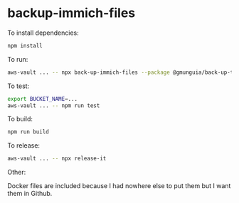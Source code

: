 # backup-immich-files

To install dependencies:

```bash
npm install
```

To run:

```bash
aws-vault ... -- npx back-up-immich-files --package @gmunguia/back-up-to-s3 --help
```

To test:

```bash
export BUCKET_NAME=...
aws-vault ... -- npm run test
```

To build:

```bash
npm run build
```

To release:

```bash
aws-vault ... -- npx release-it
```

Other:

Docker files are included because I had nowhere else to put them but I want them in Github.
